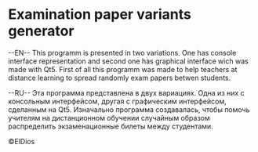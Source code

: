 # Examination paper variants generator

--EN--
This programm is presented in two variations.
One has console interface representation and second one has graphical interface wich was made with Qt5.
First of all this programm was made to help teachers at distance learning to spread randomly exam papers betwen students.


--RU--
Эта программа представлена в двух вариациях.
Одна из них с консольным интерфейсом, другая с графическим интерфейсом, сделанным на Qt5.
Изначально программа создавалась, чтобы помочь учителям на дистанционном обучении случайным образом распределить экзаменационные билеты между студентами.

©ElDios
